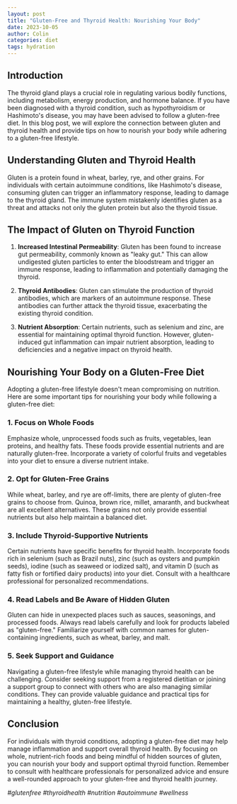 ```yaml
---
layout: post
title: "Gluten-Free and Thyroid Health: Nourishing Your Body"
date: 2023-10-05
author: Colin
categories: diet
tags: hydration
---
```


## Introduction

The thyroid gland plays a crucial role in regulating various bodily functions, including metabolism, energy production, and hormone balance. If you have been diagnosed with a thyroid condition, such as hypothyroidism or Hashimoto's disease, you may have been advised to follow a gluten-free diet. In this blog post, we will explore the connection between gluten and thyroid health and provide tips on how to nourish your body while adhering to a gluten-free lifestyle.

## Understanding Gluten and Thyroid Health

Gluten is a protein found in wheat, barley, rye, and other grains. For individuals with certain autoimmune conditions, like Hashimoto's disease, consuming gluten can trigger an inflammatory response, leading to damage to the thyroid gland. The immune system mistakenly identifies gluten as a threat and attacks not only the gluten protein but also the thyroid tissue.

## The Impact of Gluten on Thyroid Function

1. **Increased Intestinal Permeability**: Gluten has been found to increase gut permeability, commonly known as "leaky gut." This can allow undigested gluten particles to enter the bloodstream and trigger an immune response, leading to inflammation and potentially damaging the thyroid.

2. **Thyroid Antibodies**: Gluten can stimulate the production of thyroid antibodies, which are markers of an autoimmune response. These antibodies can further attack the thyroid tissue, exacerbating the existing thyroid condition.

3. **Nutrient Absorption**: Certain nutrients, such as selenium and zinc, are essential for maintaining optimal thyroid function. However, gluten-induced gut inflammation can impair nutrient absorption, leading to deficiencies and a negative impact on thyroid health.

## Nourishing Your Body on a Gluten-Free Diet

Adopting a gluten-free lifestyle doesn't mean compromising on nutrition. Here are some important tips for nourishing your body while following a gluten-free diet:

### 1. Focus on Whole Foods

Emphasize whole, unprocessed foods such as fruits, vegetables, lean proteins, and healthy fats. These foods provide essential nutrients and are naturally gluten-free. Incorporate a variety of colorful fruits and vegetables into your diet to ensure a diverse nutrient intake.

### 2. Opt for Gluten-Free Grains

While wheat, barley, and rye are off-limits, there are plenty of gluten-free grains to choose from. Quinoa, brown rice, millet, amaranth, and buckwheat are all excellent alternatives. These grains not only provide essential nutrients but also help maintain a balanced diet.

### 3. Include Thyroid-Supportive Nutrients

Certain nutrients have specific benefits for thyroid health. Incorporate foods rich in selenium (such as Brazil nuts), zinc (such as oysters and pumpkin seeds), iodine (such as seaweed or iodized salt), and vitamin D (such as fatty fish or fortified dairy products) into your diet. Consult with a healthcare professional for personalized recommendations.

### 4. Read Labels and Be Aware of Hidden Gluten

Gluten can hide in unexpected places such as sauces, seasonings, and processed foods. Always read labels carefully and look for products labeled as "gluten-free." Familiarize yourself with common names for gluten-containing ingredients, such as wheat, barley, and malt.

### 5. Seek Support and Guidance

Navigating a gluten-free lifestyle while managing thyroid health can be challenging. Consider seeking support from a registered dietitian or joining a support group to connect with others who are also managing similar conditions. They can provide valuable guidance and practical tips for maintaining a healthy, gluten-free lifestyle.

## Conclusion

For individuals with thyroid conditions, adopting a gluten-free diet may help manage inflammation and support overall thyroid health. By focusing on whole, nutrient-rich foods and being mindful of hidden sources of gluten, you can nourish your body and support optimal thyroid function. Remember to consult with healthcare professionals for personalized advice and ensure a well-rounded approach to your gluten-free and thyroid health journey.

*#glutenfree #thyroidhealth #nutrition #autoimmune #wellness*